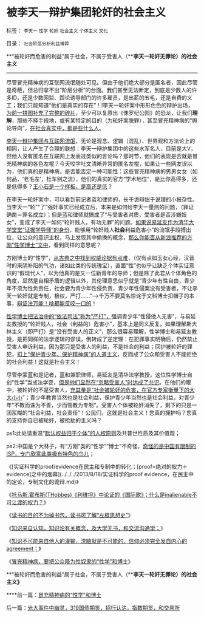 # 被李天一辩护集团轮奸的社会主义

标签： `李天一` `性学` `轮奸` `社会主义` `个体主义` `文化` 

目录： `社会阶层分析利益博羿`

**“被轮奸而危害的利益”属于社会，不属于受害人（****李天一轮奸无罪论）的社会主义**

****

尽管冒充精神病的互联网流氓随处可见。但由于他们绝大部分是匿名者，因此尽管是奇葩，但总归拿不出“阶层分析”的台面。我们甚至无法断定，到底是少数人的许多ID，还是少数网监、舆论诱导部门的许多雇员，是出薪的五毛，还是自费的义工；我们只能知道“他们是真实的存在”！!李天一轮奸案中形形色色的辩护出场，[为前一拼图补充了完整的碎片](../../../2013/8/16/从李天一的水军到批斗大会中的左棍，复原互联网流氓全貌.md)，至少可以复原出《侏罗纪公园》的恐龙，让我们**理解**，那些不择手段地，或有某特定的目的（为轮奸案脱罪），甚至冒充精神病的“舆论导向”，[在社会真实中，都是些什么人](../../../2013/8/17/辩护集团拿李天一的命运做实验，试验颠倒黑白的功力.md)。



[李天一辩护集团与互联网流氓](../../../2013/8/17/西方人总是“歧视，偏见”中国（人）是“外托公议，内实诡道”.md)，无论是观念、逻辑（混乱）、世界观和方法论上的相同，让人产生了合理的联想：李天一辩护集团中的这些水军名人，目前是大V，但他人没有匿名在互联网上发表过类似的言论吗？那时节，他们的表现是否就是冒充精神病的各色左棍？今天咬字吐文清晰异常的匿名左棍，如果让一些网友误以为，他们真的是精神病，是否能否定一种可能性：这些冒充精神病的男男女女（如何品，‘老毛左’，杜车别之流），他们的真实的官方“学术地位”，是比你高得多，还是低得多？[王小石是一个样板，是高还是低](../../../2013/8/3/互联网流氓“哲学无赖天下无敌”的秘密.md)？

在李天一轮奸案中，可以看到前记者蓝和律师的，长于诡辩拙于说理的小报杂性。当李天一“轮”“了”强奸事实已经成立后，本来是如何给李天一量刑的问题，（罪证确凿＝罪名成立）；但是蓝和律师就搞成了“与受害者对质，受害者是否涉嫌妓女”，变成了李天一如何“轮奸贱人，有功无罪”的问题。[如果说易延友作为清华大学堂堂“证据学导师”的身份](../../../2013/8/3/有中国特色的国际接轨，互联网流氓的炒作方式，颠倒黑白的学术水平.md)，能够用“轮奸贱人**社会**利益危害小”的流氓手段搏出位，让公众的意识主权，马上发现其中偷换的概念，[那么你能否从新浪推荐的方刚“性学博士”文中](http://blog.sina.com.cn/s/blog_467a5c960102e5q1.html?tj=1)，看到同样的意思呢？



方刚博士的“性学”，[从古典之中找到权威论据有点难](../../../2013/7/25/李天一律师正在创造“轮奸贱人有功无罪”的特色里程碑.md)，（仅有点如玉女心经，汉晋时的采阴补阳的气功，诸如此类的传统瑰宝），直面“性”也似乎让缺乏个体实证意识的“假现代人”，以为他真的是又一位新青年的导师；但是除了此君从个体角色的角度，显然是自相矛盾的逻辑以外，其伦理意思似乎就是“青少年有性自由，青少年不须为性负责任，社会要为青少年性侵负责，青少年性侵案没有受害者，不让李天一轮奸就是专制，极权，严打……”——>千万不要莫名惊诧于文科博士扣帽子的本事，[辩证法万能！啥都能反咬一口的](../../../2013/8/16/《罗伯特议事规则》如何体现“犯罪的自由”和“后果自负”？.md)！

[性学博士把法治中的“依法司法”称为“严打”，](../../../2010/7/21/不要搞道德“治法”.md)强调青少年“性侵他人无害”，与易延友教授的“轮奸贱人，社会（利益的）危害小”，基本上是同义反复。如果理解斯大林主义（即严打）是“没有受害人的正义”，那么很容易理解，性学博士和易延友教授，是把同样的法学逻辑的谬误，倒转成了逆定理：在犯罪事实明确后，仍然禁止受害人申诉利益，因为那只是受害人的利益，不是社会的利益；回护被轮奸的罪犯，[扣上“保护青少年，保护精神病”的人道主义](../../../2013/7/11/李天一及律师有权“无耻”.md)，反而成了公众和受害人不能拒绝的社会利益！这就是社会主义！



尽管李蒙蓝和是记者，蓝和兼职律师，易延友是清华法学教授，这位性学博士自创“性学”当成法学耍，[但是他们显然在“忽略受害人”时达成了共识](../../../2013/2/19/公有制前提下“恶法亦法”与“法家暴政”等意.md)。在他们的眼中，被轮奸的不是受害人，[充其量是“社会被轮奸的危害，在官方专家衡量下的大大小小](../../../2010/9/20/特权是弱者；特权就是贪污；市场无“公允价值标准”.md)”；青少年教育当然也是社会利益，保护青少年当然也是社会利益，对青少年“不教而诛为不善，少而管教为专制”。受害人个体被轮奸消失了，剩下的只是一团浆糊的“社会利益，社会责任”！公民们，这就是社会主义！您真的拥护吗？您真的支持你自已被轮奸，被抢劫的主义吗？

ps1:此处请重温“[默认权益归于个体”的人权原则](../../../2013/8/17/犯罪，证据和绝对权力的逻辑关系，及汉语表述的缺陷.md)及共普世性质及其价值观；

ps2:中国是个大林子，有“方刚”类的“性学”“博士”不奇怪，[奇怪的是中国有限制的ISP，专门欣赏此类极有特色的鸟儿](../../../2009/10/9/民意就是民主吗？可定制的民意呢？.md)；





《[实证科学的proof/evidence在民主和专制中的转化；[proof=绝对的权力＋evidence]之中的烟幕](../../../2013/8/18/实证科学的proof evidence，在民主中的定论，专制文化的诡辩.md)》

《[托马斯.霍布斯(THobbes)《利维坦》中论证的《国际歌》；什么是inalienable不可让渡的权力？](../../../2013/8/19/什么是inalienable不可让渡的权力？《利维坦》中的《国际歌》.md)》

《[读书的目的不为掉书包，读书可了解“左棍思想史”](../../../2013/8/19/读书不为掉书包，可了解“左棍思想史”；.md)》

《[知识来自认知，知识论有关概念，及大学无书，和交流沟通学；](../../../2013/8/19/知识论的认知，大学无书，交流沟通学.md)》

《[知识不可能来自他人的灌输，洗脑就是不可能的，信仰必须完全发自内心的agreement；](../../../2013/8/19/知识论的认知，大学无书，交流沟通学.md)》

《[冒充精神病，要把公众降为性奴隶的“性学”和博士](../../../2013/8/20/冒充精神病的“性学”和博士.md)》

**“被轮奸而危害的利益”属于社会，不属于受害人（****李天一轮奸无罪论）的社会主义》**

****前一篇：[冒充精神病的“性学”和博士](../../../2013/8/20/冒充精神病的“性学”和博士.md)

后一篇：[光大事件中幽灵，319国债期货，招行认沽，指数期货，和交易所](../../../2013/8/20/光大事件中幽灵，319国债期货，招行认沽，指数期货，和交易所.md)